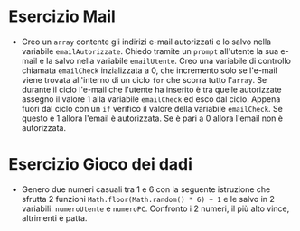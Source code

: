 # Esercizio Mail

- Creo un `array` contente gli indirizi e-mail autorizzati e lo salvo nella variabile `emailAutorizzate`. Chiedo tramite un `prompt` all'utente la sua e-mail e la salvo nella variabile `emailUtente`. Creo una variabile di controllo chiamata `emailCheck` inzializzata a 0, che incremento solo se l'e-mail viene trovata all'interno di un ciclo `for` che scorra tutto l'`array`. Se durante il ciclo l'e-mail che l'utente ha inserito è tra quelle autorizzate assegno il valore 1 alla variabile `emailCheck` ed esco dal ciclo. Appena fuori dal ciclo con un `if` verifico il valore della variabile `emailCheck`. Se questo è 1 allora l'email è autorizzata. Se è pari a 0 allora l'email non è autorizzata.

# Esercizio Gioco dei dadi

- Genero due numeri casuali tra 1 e 6 con la seguente istruzione che sfrutta 2 funzioni `Math.floor(Math.random() * 6) + 1` e le salvo in 2 variabili: `numeroUtente` e `numeroPC`. Confronto i 2 numeri, il più alto vince, altrimenti è patta.
